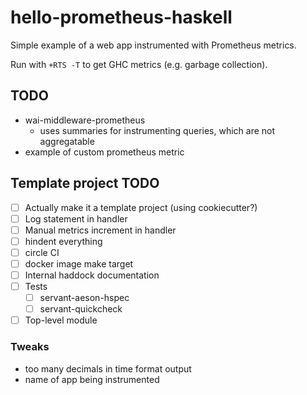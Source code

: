 # hello-prometheus-haskell

Simple example of a web app instrumented with Prometheus metrics.

Run with `+RTS -T` to get GHC metrics (e.g. garbage collection).

## TODO

- wai-middleware-prometheus
  - uses summaries for instrumenting queries, which are not aggregatable
- example of custom prometheus metric

## Template project TODO

- [ ] Actually make it a template project (using cookiecutter?)
- [ ] Log statement in handler
- [ ] Manual metrics increment in handler
- [ ] hindent everything
- [ ] circle CI
- [ ] docker image make target
- [ ] Internal haddock documentation
- [ ] Tests
  - [ ] servant-aeson-hspec
  - [ ] servant-quickcheck
- [ ] Top-level module

### Tweaks

- too many decimals in time format output
- name of app being instrumented

